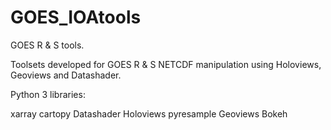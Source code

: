 # GOES_IOAtools
GOES R &amp; S tools.

Toolsets developed for GOES R & S NETCDF manipulation using Holoviews, Geoviews and Datashader.

Python 3 libraries:

xarray
cartopy
Datashader
Holoviews
pyresample
Geoviews
Bokeh
